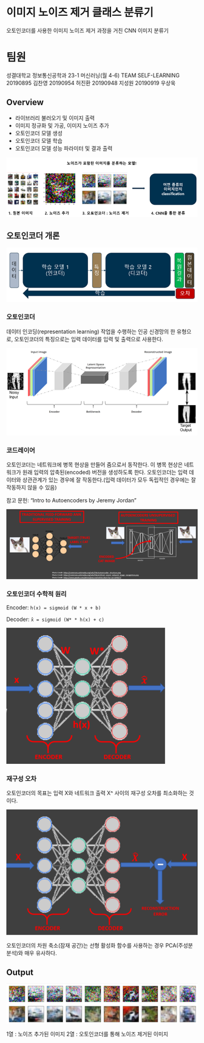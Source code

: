 # 이미지 노이즈 제거 클래스 분류기
오토인코더를 사용한 이미지 노이즈 제거 과정을 거친 CNN 이미지 분류기

# 팀원
성결대학교 정보통신공학과 23-1 머신러닝(월 4-6)
TEAM SELF-LEARNING
20190895 김찬영
20190954 허진환
20190948 지성원
20190919 우상욱

## Overview
- 라이브러리 불러오기 및 이미지 출력
- 이미지 정규화 및 가공, 이미지 노이즈 추가
- 오토인코더 모델 생성
- 오토인코더 모델 학습
- 오토인코더 모델 성능 파라미터 및 결과 출력

![intuition](/img/intro.png?raw=true "Title")

## 오토인코더 개론
![intuition](/img/autoencoderkor.png?raw=true "Title")

### 오토인코더
데이터 인코딩(representation learning) 작업을 수행하는 인공 신경망의 한 유형으로, 오토인코더의 특징으로는 입력 데이터를 입력 및 출력으로 사용한다.

![intuition](/img/AutoencoderDenoising.png?raw=true "Title")

### 코드레이어
오토인코더는 네트워크에 병목 현상을 만들어 줌으로서 동작한다. 
이 병목 현상은 네트워크가 원래 입력의 압축된(encoded) 버전을 생성하도록 한다. 
오토인코더는 입력 데이터와 상관관계가 있는 경우에 잘 작동한다.(입력 데이터가 모두 독립적인 경우에는 잘 작동하지 않을 수 있음)

참고 문헌: “Intro to Autoencoders by Jeremy Jordan”

![Code layer](/img/AutoencoderDenoising2.png)

### 오토인코더 수학적 원리
Encoder: ``` h(x) = sigmoid (W * x + b) ```

Decoder: ``` x̂ = sigmoid (W* * h(x) + c) ```

![math](/img/AutoencoderDenoising3.png)

### 재구성 오차
오토인코더의 목표는 입력 X와 네트워크 출력 X^ 사이의 재구성 오차를 최소화하는 것이다. 

![reconstruction](/img/AutoencoderDenoising4.png)



오토인코더의 차원 축소(잠재 공간)는 선형 활성화 함수를 사용하는 경우 PCA(주성분 분석)와 매우 유사하다.

## Output

![output](/img/conclusion.png)

1열 : 노이즈 추가된 이미지
2열 : 오토인코더를 통해 노이즈 제거된 이미지